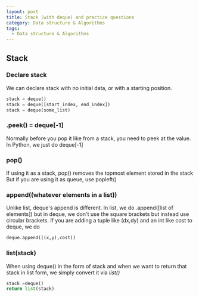 ```yaml
---
layout: post
title: Stack (with deque) and practice questions
category: Data structure & Algorithms
tags:
  - Data structure & Algorithms
---
```


## Stack
### Declare stack
We can declare stack with no initial data, or with a starting position.
```python
stack = deque()
stack = deque([start_index, end_index])
stack = deque(some_list)
```

### .peek() = deque[-1]
Normally before you pop it like from a stack, you need to peek at the value.
In Python, we just do deque[-1]

### pop()
If using it as a stack, pop() removes the topmost element stored in the stack
But if you are using it as queue, use popleft()

### append((whatever elements in a list))
Unlike list, deque's append is different. In list, we do .append([list of elements])
but in deque, we don't use the square brackets but instead use circular brackets.
If you are adding a tuple like (dx,dy) and an int like cost to deque, we do 
```python
deque.append(((x,y),cost))
```

### list(stack)
When using deque() in the form of stack and when we want to return that
stack in list form, we simply convert it via *list()*

```python
stack =deque()
return list(stack)
```



